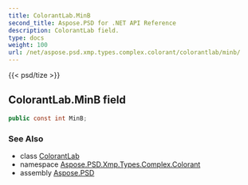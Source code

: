 ```yaml
---
title: ColorantLab.MinB
second_title: Aspose.PSD for .NET API Reference
description: ColorantLab field. 
type: docs
weight: 100
url: /net/aspose.psd.xmp.types.complex.colorant/colorantlab/minb/
---
```

{{< psd/tize >}}
## ColorantLab.MinB field

```csharp
public const int MinB;
```

### See Also

* class [ColorantLab](../)
* namespace [Aspose.PSD.Xmp.Types.Complex.Colorant](../../colorantlab/)
* assembly [Aspose.PSD](../../../)


